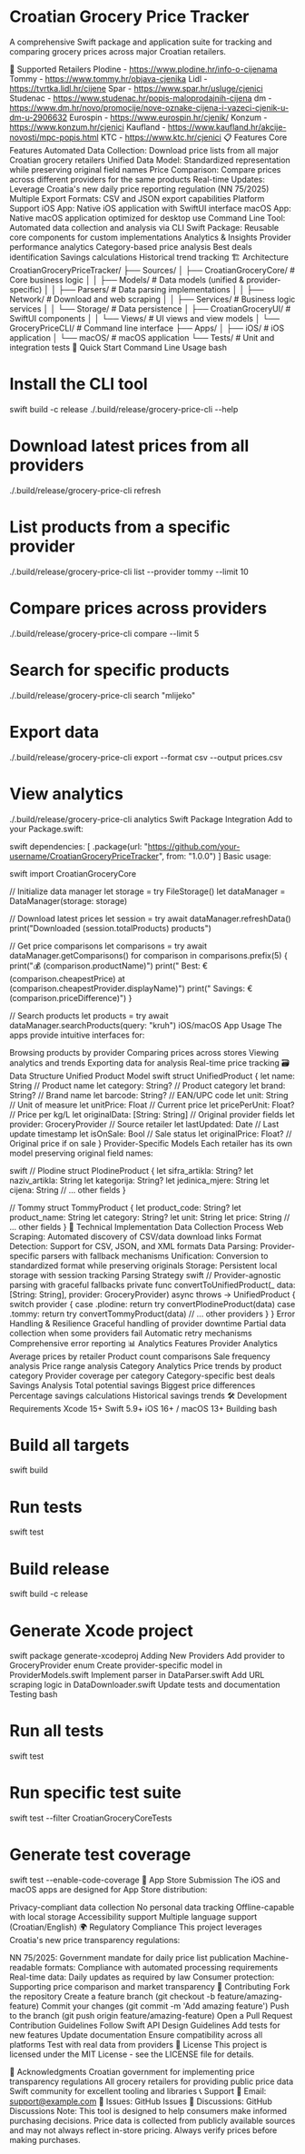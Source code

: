  # Croatian Grocery Price Tracker
A comprehensive Swift package and application suite for tracking and comparing grocery prices across major Croatian retailers.

🏪 Supported Retailers
Plodine - https://www.plodine.hr/info-o-cijenama
Tommy - https://www.tommy.hr/objava-cjenika
Lidl - https://tvrtka.lidl.hr/cijene
Spar - https://www.spar.hr/usluge/cjenici
Studenac - https://www.studenac.hr/popis-maloprodajnih-cijena
dm - https://www.dm.hr/novo/promocije/nove-oznake-cijena-i-vazeci-cjenik-u-dm-u-2906632
Eurospin - https://www.eurospin.hr/cjenik/
Konzum - https://www.konzum.hr/cjenici
Kaufland - https://www.kaufland.hr/akcije-novosti/mpc-popis.html
KTC - https://www.ktc.hr/cjenici
📋 Features
Core Features
Automated Data Collection: Download price lists from all major Croatian grocery retailers
Unified Data Model: Standardized representation while preserving original field names
Price Comparison: Compare prices across different providers for the same products
Real-time Updates: Leverage Croatia's new daily price reporting regulation (NN 75/2025)
Multiple Export Formats: CSV and JSON export capabilities
Platform Support
iOS App: Native iOS application with SwiftUI interface
macOS App: Native macOS application optimized for desktop use
Command Line Tool: Automated data collection and analysis via CLI
Swift Package: Reusable core components for custom implementations
Analytics & Insights
Provider performance analytics
Category-based price analysis
Best deals identification
Savings calculations
Historical trend tracking
🏗️ Architecture
CroatianGroceryPriceTracker/
├── Sources/
│   ├── CroatianGroceryCore/          # Core business logic
│   │   ├── Models/                   # Data models (unified & provider-specific)
│   │   ├── Parsers/                  # Data parsing implementations
│   │   ├── Network/                  # Download and web scraping
│   │   ├── Services/                 # Business logic services
│   │   └── Storage/                  # Data persistence
│   ├── CroatianGroceryUI/            # SwiftUI components
│   │   └── Views/                    # UI views and view models
│   └── GroceryPriceCLI/              # Command line interface
├── Apps/
│   ├── iOS/                          # iOS application
│   └── macOS/                        # macOS application
└── Tests/                            # Unit and integration tests
🚀 Quick Start
Command Line Usage
bash
# Install the CLI tool
swift build -c release
./.build/release/grocery-price-cli --help

# Download latest prices from all providers
./.build/release/grocery-price-cli refresh

# List products from a specific provider
./.build/release/grocery-price-cli list --provider tommy --limit 10

# Compare prices across providers
./.build/release/grocery-price-cli compare --limit 5

# Search for specific products
./.build/release/grocery-price-cli search "mlijeko"

# Export data
./.build/release/grocery-price-cli export --format csv --output prices.csv

# View analytics
./.build/release/grocery-price-cli analytics
Swift Package Integration
Add to your Package.swift:

swift
dependencies: [
    .package(url: "https://github.com/your-username/CroatianGroceryPriceTracker", from: "1.0.0")
]
Basic usage:

swift
import CroatianGroceryCore

// Initialize data manager
let storage = try FileStorage()
let dataManager = DataManager(storage: storage)

// Download latest prices
let session = try await dataManager.refreshData()
print("Downloaded \(session.totalProducts) products")

// Get price comparisons
let comparisons = try await dataManager.getComparisons()
for comparison in comparisons.prefix(5) {
    print("💰 \(comparison.productName)")
    print("   Best: €\(comparison.cheapestPrice) at \(comparison.cheapestProvider.displayName)")
    print("   Savings: €\(comparison.priceDifference)")
}

// Search products
let products = try await dataManager.searchProducts(query: "kruh")
iOS/macOS App Usage
The apps provide intuitive interfaces for:

Browsing products by provider
Comparing prices across stores
Viewing analytics and trends
Exporting data for analysis
Real-time price tracking
🗃️ Data Structure
Unified Product Model
swift
struct UnifiedProduct {
    let name: String                    // Product name
    let category: String?               // Product category
    let brand: String?                  // Brand name
    let barcode: String?                // EAN/UPC code
    let unit: String                    // Unit of measure
    let unitPrice: Float              // Current price
    let pricePerUnit: Float?          // Price per kg/L
    let originalData: [String: String]  // Original provider fields
    let provider: GroceryProvider       // Source retailer
    let lastUpdated: Date              // Last update timestamp
    let isOnSale: Bool                 // Sale status
    let originalPrice: Float?        // Original price if on sale
}
Provider-Specific Models
Each retailer has its own model preserving original field names:

swift
// Plodine
struct PlodineProduct {
    let sifra_artikla: String?
    let naziv_artikla: String
    let kategorija: String?
    let jedinica_mjere: String
    let cijena: String
    // ... other fields
}

// Tommy
struct TommyProduct {
    let product_code: String?
    let product_name: String
    let category: String?
    let unit: String
    let price: String
    // ... other fields
}
🔧 Technical Implementation
Data Collection Process
Web Scraping: Automated discovery of CSV/data download links
Format Detection: Support for CSV, JSON, and XML formats
Data Parsing: Provider-specific parsers with fallback mechanisms
Unification: Conversion to standardized format while preserving originals
Storage: Persistent local storage with session tracking
Parsing Strategy
swift
// Provider-agnostic parsing with graceful fallbacks
private func convertToUnifiedProduct(_ data: [String: String], provider: GroceryProvider) async throws -> UnifiedProduct {
    switch provider {
    case .plodine:
        return try convertPlodineProduct(data)
    case .tommy:
        return try convertTommyProduct(data)
    // ... other providers
    }
}
Error Handling & Resilience
Graceful handling of provider downtime
Partial data collection when some providers fail
Automatic retry mechanisms
Comprehensive error reporting
📊 Analytics Features
Provider Analytics
Average prices by retailer
Product count comparisons
Sale frequency analysis
Price range analysis
Category Analytics
Price trends by product category
Provider coverage per category
Category-specific best deals
Savings Analysis
Total potential savings
Biggest price differences
Percentage savings calculations
Historical savings trends
🛠️ Development
Requirements
Xcode 15+
Swift 5.9+
iOS 16+ / macOS 13+
Building
bash
# Build all targets
swift build

# Run tests
swift test

# Build release
swift build -c release

# Generate Xcode project
swift package generate-xcodeproj
Adding New Providers
Add provider to GroceryProvider enum
Create provider-specific model in ProviderModels.swift
Implement parser in DataParser.swift
Add URL scraping logic in DataDownloader.swift
Update tests and documentation
Testing
bash
# Run all tests
swift test

# Run specific test suite
swift test --filter CroatianGroceryCoreTests

# Generate test coverage
swift test --enable-code-coverage
📱 App Store Submission
The iOS and macOS apps are designed for App Store distribution:

Privacy-compliant data collection
No personal data tracking
Offline-capable with local storage
Accessibility support
Multiple language support (Croatian/English)
🌍 Regulatory Compliance
This project leverages Croatia's new price transparency regulations:

NN 75/2025: Government mandate for daily price list publication
Machine-readable formats: Compliance with automated processing requirements
Real-time data: Daily updates as required by law
Consumer protection: Supporting price comparison and market transparency
🤝 Contributing
Fork the repository
Create a feature branch (git checkout -b feature/amazing-feature)
Commit your changes (git commit -m 'Add amazing feature')
Push to the branch (git push origin feature/amazing-feature)
Open a Pull Request
Contribution Guidelines
Follow Swift API Design Guidelines
Add tests for new features
Update documentation
Ensure compatibility across all platforms
Test with real data from providers
📄 License
This project is licensed under the MIT License - see the LICENSE file for details.

🙏 Acknowledgments
Croatian government for implementing price transparency regulations
All grocery retailers for providing public price data
Swift community for excellent tooling and libraries
📞 Support
📧 Email: support@example.com
🐛 Issues: GitHub Issues
💬 Discussions: GitHub Discussions
Note: This tool is designed to help consumers make informed purchasing decisions. Price data is collected from publicly available sources and may not always reflect in-store pricing. Always verify prices before making purchases.
